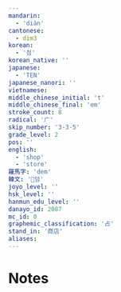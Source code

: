 ```yaml
---
mandarin:
  - 'diàn'
cantonese:
  - dim3
korean:
  - '점'
korean_native: ''
japanese:
  - 'TEN'
japanese_nanori: ''
vietnamese:
middle_chinese_initial: 't'
middle_chinese_final: 'em'
stroke_count: 8
radical: '广'
skip_number: '3-3-5'
grade_level: 2
pos: ''
english:
  - 'shop'
  - 'store'
羅馬字: 'dem'
韓文: '덤'
joyo_level: ''
hsk_level: ''
hanmun_edu_level: ''
danayo_id: 2087
mc_id: 0
graphemic_classification: '占'
stand_in: '商店'
aliases:
---
```


# Notes
